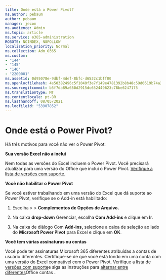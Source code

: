 ```yaml
---
title: Onde está o Power Pivot?
ms.author: pebaum
author: pebaum
manager: jecon
ms.audience: Admin
ms.topic: article
ms.service: o365-administration
ROBOTS: NOINDEX, NOFOLLOW
localization_priority: Normal
ms.collection: Adm_O365
ms.custom:
- "144"
- "145"
- "146"
- "2200001"
ms.assetid: 0d95078e-9dbf-4def-8bfc-d6532c1bff00
ms.openlocfilehash: 4e50382496c5f1040f3e7f149e4781392b8b48c59d0619b74a20ea324ebc8995
ms.sourcegitcommit: b5f7da89a650d2915dc652449623c78be6247175
ms.translationtype: MT
ms.contentlocale: pt-BR
ms.lasthandoff: 08/05/2021
ms.locfileid: "53907852"
---
```

# <a name="where-is-power-pivot"></a>Onde está o Power Pivot?

Há três motivos para você não ver o Power Pivot:
  
**Sua versão Excel não a inclui**
  
Nem todas as versões do Excel incluem o Power Pivot. Você precisará atualizar para uma versão do Office que inclui o Power Pivot. [Verifique a lista de versões com suporte.](https://support.office.com/article/aa64e217-4b6e-410b-8337-20b87e1c2a4b.aspx)
  
**Você não habilitar o Power Pivot**
  
Se você estiver trabalhando em uma versão do Excel que dá suporte ao Power Pivot, verifique se o Add-in está habilitado:
  
1. Escolha  \>  \> **Complementos de Opções de Arquivo.**

2. Na caixa **drop-down** Gerenciar, escolha **Com Add-ins** e clique em **Ir**.

3. Na caixa de diálogo Com **Add-ins,** selecione a caixa de seleção ao lado do **Microsoft Power Pivot** para Excel e clique em **OK**.

**Você tem várias assinaturas ou contas**
  
Você pode ter assinaturas Microsoft 365 diferentes atribuídas a contas de usuário diferentes. Certifique-se de que você está londo em uma conta com uma versão do Excel compatível com o Power Pivot. Verifique a lista de [versões com suporte](https://support.office.com/article/aa64e217-4b6e-410b-8337-20b87e1c2a4b.aspx)e siga as instruções para [alternar entre diferentes](https://support.office.com/article/b9582171-fd1f-4284-9846-bdd72bb28426.aspx#BKMK_WebSwitchAccounts)Office contas .
